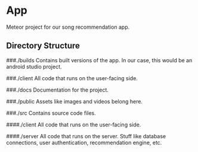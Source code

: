 # App
Meteor project for our song recommendation app.

## Directory Structure

###./builds
Contains built versions of the app. In our case, this would be an
android studio project.

###./client
All code that runs on the user-facing side.

###./docs
Documentation for the project.

###./public
Assets like images and videos belong here.

###./src
Contains source code files.

####./client
All code that runs on the user-facing side.

####./server
All code that runs on the server. Stuff like database connections, user authentication, recommendation engine, etc.
